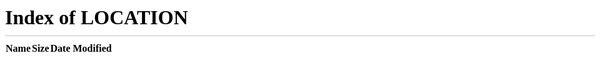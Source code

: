 ```yaml
---
title: Redirecting...
slug: /
hide_table_of_contents: true
---
```


<meta http-equiv="refresh" content="0; url=/home/" />
